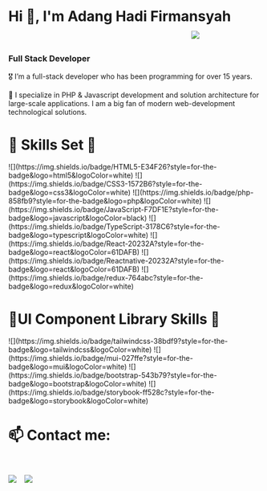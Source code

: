 <h1>Hi 👋, I'm Adang Hadi Firmansyah &nbsp;&nbsp;&nbsp; &nbsp;&nbsp;&nbsp; &nbsp;&nbsp;&nbsp; &nbsp;&nbsp;&nbsp; &nbsp;&nbsp;&nbsp; &nbsp;&nbsp;&nbsp; &nbsp;&nbsp;&nbsp; &nbsp;&nbsp;&nbsp; &nbsp;&nbsp;&nbsp; &nbsp;&nbsp;&nbsp;  &nbsp;&nbsp;&nbsp; &nbsp;&nbsp;&nbsp; &nbsp;&nbsp;&nbsp; &nbsp;&nbsp;&nbsp;    &nbsp;&nbsp;&nbsp;&nbsp;&nbsp;&nbsp;                 <a align="left" href="mailto:odydodyman@yahoo.com" target="blank">
   <img align="center" src="https://img.shields.io/badge/odyodyman@yahoo.com-6003d1?style=for-the-badge&logo=yahoo&logoColor=white" /></a>    &nbsp;&nbsp;&nbsp; </h1>
   
<h3>Full Stack Developer</h3>
<p>🎖️ I’m a full-stack developer who has been programming for over 15 years.</p>
<p>🥇 I specialize in PHP & Javascript development and solution architecture for large-scale applications. I am a big fan of modern web-development technological solutions.</p>
   
<div>
<h1>🏅 Skills Set 🏅</h1>
![](https://img.shields.io/badge/HTML5-E34F26?style=for-the-badge&logo=html5&logoColor=white)
![](https://img.shields.io/badge/CSS3-1572B6?style=for-the-badge&logo=css3&logoColor=white)
![](https://img.shields.io/badge/php-858fb9?style=for-the-badge&logo=php&logoColor=white)
![](https://img.shields.io/badge/JavaScript-F7DF1E?style=for-the-badge&logo=javascript&logoColor=black)
![](https://img.shields.io/badge/TypeScript-3178C6?style=for-the-badge&logo=typescript&logoColor=white)
![](https://img.shields.io/badge/React-20232A?style=for-the-badge&logo=react&logoColor=61DAFB)
![](https://img.shields.io/badge/Reactnative-20232A?style=for-the-badge&logo=react&logoColor=61DAFB)
![](https://img.shields.io/badge/redux-764abc?style=for-the-badge&logo=redux&logoColor=white)
</div>

<div>
<h1>🏅UI Component Library Skills 🏅</h1>
![](https://img.shields.io/badge/tailwindcss-38bdf9?style=for-the-badge&logo=tailwindcss&logoColor=white)
![](https://img.shields.io/badge/mui-027ffe?style=for-the-badge&logo=mui&logoColor=white)
![](https://img.shields.io/badge/bootstrap-543b79?style=for-the-badge&logo=bootstrap&logoColor=white)
![](https://img.shields.io/badge/storybook-ff528c?style=for-the-badge&logo=storybook&logoColor=white)
</div>
   
<h1>📫 Contact me:</h1>
<br />
<p>
 <a href="mailto:odyodyman@yahoo.com" target="blank">
   <img align="center" src="https://img.shields.io/badge/odyodyman@yahoo.com-6003d1?style=for-the-badge&logo=yahoo&logoColor=white" /></a>    &nbsp;&nbsp;&nbsp;<a href="https://www.github.com/odyman" target="blank"><img align="center" src="https://img.shields.io/badge/odyman-100000?style=for-the-badge&logo=github&logoColor=white" /></a>
</p>
<!--
<br />
<div>
<h1> 🚀 Some of my statistics</h1>
<img src="https://github-readme-stats.vercel.app/api?username=odyman&title_color=6FDA44&text_color=FFFFFF&show_icons=true&icon_color=6FDA44&include_all_commits=true&count_private=true&theme=dark" alt="GitHub Stats" height="200" />
<br>
</div>
